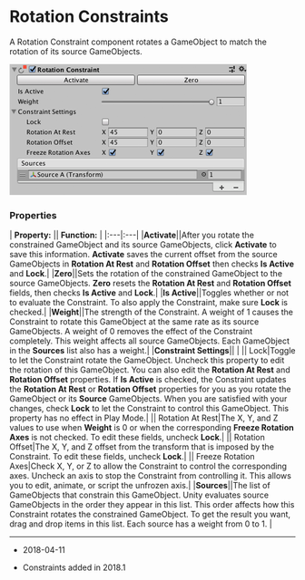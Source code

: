 # Rotation Constraints

A Rotation Constraint component rotates a GameObject to match the rotation of its source GameObjects. 


![Rotation Constraint component](../uploads/Main/RotationConstraint.png)

### Properties

| **Property:** || **Function:** |
|:---|:---|
|__Activate__||After you rotate the constrained GameObject and its source GameObjects, click __Activate__ to save this information. __Activate__ saves the current offset from the source GameObjects in __Rotation At Rest__ and __Rotation Offset__ then checks __Is Active__ and __Lock__.|
|__Zero__||Sets the rotation of the constrained GameObject to the source GameObjects. __Zero__ resets the __Rotation At Rest__ and __Rotation Offset__ fields, then checks __Is Active__ and __Lock__.|
|__Is Active__||Toggles whether or not to evaluate the Constraint. To also apply the Constraint, make sure __Lock__ is checked.|
|__Weight__||The strength of the Constraint. A weight of 1 causes the Constraint to rotate this GameObject at the same rate as its source GameObjects. A weight of 0 removes the effect of the Constraint completely. This weight affects all source GameObjects. Each GameObject in the __Sources__ list also has a weight.|
|__Constraint Settings__||&nbsp;|
|| Lock|Toggle to let the Constraint rotate the GameObject. Uncheck this property to edit the rotation of this GameObject. You can also edit the __Rotation At Rest__ and __Rotation Offset__ properties. If __Is Active__ is checked, the Constraint updates the __Rotation At Rest__ or __Rotation Offset__ properties for you as you rotate the GameObject or its __Source__ GameObjects. When you are satisfied with your changes, check __Lock__ to let the Constraint to control this GameObject. This property has no effect in Play Mode.|
|| Rotation At Rest|The X, Y, and Z values to use when __Weight__ is 0 or when the corresponding __Freeze Rotation Axes__ is not checked. To edit these fields, uncheck __Lock__.|
|| Rotation Offset|The X, Y, and Z offset from the transform that is imposed by the Constraint. To edit these fields, uncheck __Lock__.|
|| Freeze Rotation Axes|Check X, Y, or Z to allow the Constraint to control the corresponding axes. Uncheck an axis to stop the Constraint from controlling it. This allows you to edit, animate, or script the unfrozen axis.|
|__Sources__||The list of GameObjects that constrain this GameObject. Unity evaluates source GameObjects in the order they appear in this list. This order affects how this Constraint rotates the constrained GameObject. To get the result you want, drag and drop items in this list. Each source has a weight from 0 to 1. |

---

* <span class="page-edit"> 2018-04-11  <!-- include IncludeTextNewPageYesEdit --></span>

* <span class="page-history">Constraints added in 2018.1</span>

